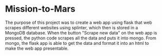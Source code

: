 # Mission-to-Mars
The purpose of this project was to create a web app using flask that web scrapes different websites using splinter, which then is stored in a MongoDB database. When the button "Scrape new data" on the web app is pressed, the python code scrapes all the data and puts it into mongo. From mongo, the flask app is able to get the data and format it into an html to make the web app presentable.
